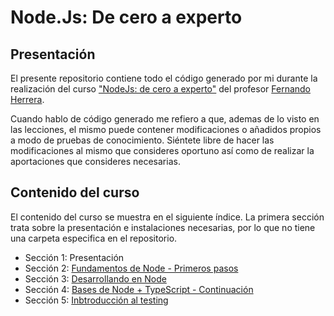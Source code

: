 # Node.Js: De cero a experto

## Presentación

El presente repositorio contiene todo el código generado por mi durante la realización del curso ["NodeJs: de cero a experto"](https://cursos.devtalles.com/courses/nodejs-de-cero-a-experto) del profesor [Fernando Herrera](https://fernando-herrera.com).

Cuando hablo de código generado me refiero a que, ademas de lo visto en las lecciones, el mismo puede contener modificaciones o añadidos propios a modo de pruebas de conocimiento. Siéntete libre de hacer las modificaciones al mismo que consideres oportuno así como de realizar la aportaciones que consideres necesarias.

## Contenido del curso

El contenido del curso se muestra en el siguiente índice. La primera sección trata sobre la presentación e instalaciones necesarias, por lo que no tiene una carpeta especifica en el repositorio.

- Sección 1: Presentación
- Sección 2: [Fundamentos de Node - Primeros pasos](01-fundamentos)
- Sección 3: [Desarrollando en Node](02-bases)
- Sección 4: [Bases de Node + TypeScript - Continuación](03-node+typescript)
- Sección 5: [Inbtroducción al testing](04-introduccion-testing)
